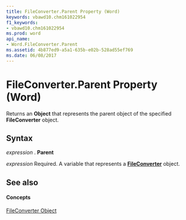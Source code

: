 ```yaml
---
title: FileConverter.Parent Property (Word)
keywords: vbawd10.chm161022954
f1_keywords:
- vbawd10.chm161022954
ms.prod: word
api_name:
- Word.FileConverter.Parent
ms.assetid: 4b877ed9-a5a1-635b-e02b-528ad55ef769
ms.date: 06/08/2017
---
```



# FileConverter.Parent Property (Word)

Returns an **Object** that represents the parent object of the specified **FileConverter** object.


## Syntax

 _expression_ . **Parent**

 _expression_ Required. A variable that represents a **[FileConverter](fileconverter-object-word.md)** object.


## See also


#### Concepts


[FileConverter Object](fileconverter-object-word.md)

